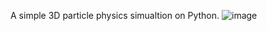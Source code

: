 A simple 3D particle physics simualtion on Python. 
![image](https://github.com/user-attachments/assets/274a12eb-477d-4644-baa6-4393e5f15cfb)
